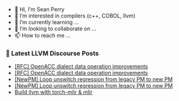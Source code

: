 - 👋 Hi, I’m Sean Perry
- 👀 I’m interested in compilers (c++, COBOL, llvm)
- 🌱 I’m currently learning ...
- 💞️ I’m looking to collaborate on ...
- 📫 How to reach me ...

<!---
s66perry/s66perry is a ✨ special ✨ repository because its `README.md` (this file) appears on your GitHub profile.
You can click the Preview link to take a look at your changes.
--->
### 📕 Latest LLVM Discourse Posts

<!-- DISCOURSE-LLVM:START -->
- [[RFC] OpenACC dialect data operation improvements](https://discourse.llvm.org/t/rfc-openacc-dialect-data-operation-improvements/69825#post_2)
- [[RFC] OpenACC dialect data operation improvements](https://discourse.llvm.org/t/rfc-openacc-dialect-data-operation-improvements/69825#post_1)
- [[NewPM] Loop unswitch regression from legacy PM to new PM](https://discourse.llvm.org/t/newpm-loop-unswitch-regression-from-legacy-pm-to-new-pm/69823#post_2)
- [[NewPM] Loop unswitch regression from legacy PM to new PM](https://discourse.llvm.org/t/newpm-loop-unswitch-regression-from-legacy-pm-to-new-pm/69823#post_1)
- [Build llvm with torch-mlir &amp; mlir](https://discourse.llvm.org/t/build-llvm-with-torch-mlir-mlir/69812#post_2)
<!-- DISCOURSE-LLVM:END -->

